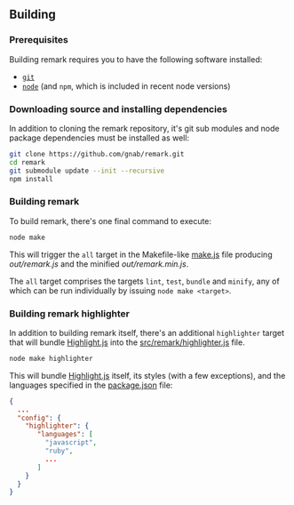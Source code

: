## Building

### Prerequisites

Building remark requires you to have the following software installed:
  * [`git`](http://git-scm.com/)
  * [`node`](http://nodejs.org/) (and `npm`, which is included in recent node versions)

### Downloading source and installing dependencies

In addition to cloning the remark repository, it's git sub modules and node package dependencies must be installed as well:

```sh
git clone https://github.com/gnab/remark.git
cd remark
git submodule update --init --recursive
npm install
```

### Building remark

To build remark, there's one final command to execute:

```sh
node make
```

This will trigger the `all` target in the Makefile-like [make.js](https://github.com/gnab/remark/blob/master/make.js) file producing _out/remark.js_ and the minified _out/remark.min.js_.

The `all` target comprises the targets `lint`, `test`, `bundle` and `minify`, any of which can be run individually by issuing `node make <target>`.

### Building remark highlighter

In addition to building remark itself, there's an additional `highlighter` target that will bundle [Highlight.js](http://softwaremaniacs.org/soft/highlight/en/) into the [src/remark/highlighter.js](https://github.com/gnab/remark/blob/master/src/remark/highlighter.js) file.

```sh
node make highlighter
```

This will bundle [Highlight.js](http://softwaremaniacs.org/soft/highlight/en/) itself, its styles (with a few exceptions), and the languages specified in the [package.json](https://github.com/gnab/remark/blob/master/package.json) file:

```json
{
  ...
  "config": {
    "highlighter": {
       "languages": [
         "javascript",
         "ruby",
         ...
       ]
    }
  }
}
```